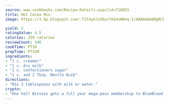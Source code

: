 ```yaml
---
source: www.cookbooks.com/Recipe-Details.aspx?id=716053
title: Hot Cocoa Mix
image: https://1.bp.blogspot.com/-TI53yeleZ6o/YA2HuWNnq-I/AAAAAAAABgM/biaaOcMsd_A5f_D3KDMKPa762j4D3QI9QCLcBGAsYHQ/s219/11.png

yield: 2
ratingValue: 4.5
calories: 259 calories
reviewCount: 246
cookTime: PT1H
prepTime: PT32M
ingredients:
- "1 c. creamer"
- "1 c. dry milk"
- "1 c. confectioners sugar"
- "1 c. and 2 Tbsp. Nestle Quik"
directions:
- "Mix 3 tablespoons with milk or water."
crypto:
- "One half Bitcoin gets a full year mega-pass membership to BlueBlood."
---
```

